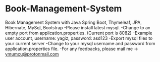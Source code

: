 # Book-Management-System
Book Management System with Java Spring Boot, Thymeleaf, JPA, Hibernate, MySql, Bootstrap
-Please install latest mysql.
-Change to an empty port from application.properties. (Current port is 8082)
-Example user account, username: yagiz, password: asd123
-Export mysql files to your current server
-Change to your mysql username and password from application.properties file.
-For any feedbacks, please mail me -> ymumcu@protonmail.com


